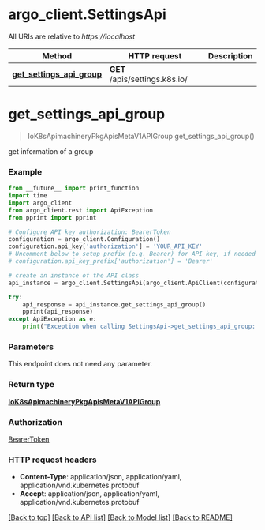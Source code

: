 # argo_client.SettingsApi

All URIs are relative to *https://localhost*

Method | HTTP request | Description
------------- | ------------- | -------------
[**get_settings_api_group**](SettingsApi.md#get_settings_api_group) | **GET** /apis/settings.k8s.io/ | 


# **get_settings_api_group**
> IoK8sApimachineryPkgApisMetaV1APIGroup get_settings_api_group()



get information of a group

### Example
```python
from __future__ import print_function
import time
import argo_client
from argo_client.rest import ApiException
from pprint import pprint

# Configure API key authorization: BearerToken
configuration = argo_client.Configuration()
configuration.api_key['authorization'] = 'YOUR_API_KEY'
# Uncomment below to setup prefix (e.g. Bearer) for API key, if needed
# configuration.api_key_prefix['authorization'] = 'Bearer'

# create an instance of the API class
api_instance = argo_client.SettingsApi(argo_client.ApiClient(configuration))

try:
    api_response = api_instance.get_settings_api_group()
    pprint(api_response)
except ApiException as e:
    print("Exception when calling SettingsApi->get_settings_api_group: %s\n" % e)
```

### Parameters
This endpoint does not need any parameter.

### Return type

[**IoK8sApimachineryPkgApisMetaV1APIGroup**](IoK8sApimachineryPkgApisMetaV1APIGroup.md)

### Authorization

[BearerToken](../README.md#BearerToken)

### HTTP request headers

 - **Content-Type**: application/json, application/yaml, application/vnd.kubernetes.protobuf
 - **Accept**: application/json, application/yaml, application/vnd.kubernetes.protobuf

[[Back to top]](#) [[Back to API list]](../README.md#documentation-for-api-endpoints) [[Back to Model list]](../README.md#documentation-for-models) [[Back to README]](../README.md)

